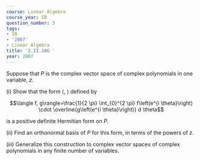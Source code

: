 ```yaml
---
course: Linear Algebra
course_year: IB
question_number: 3
tags:
- IB
- '2007'
- Linear Algebra
title: '2.II.10G '
year: 2007
---
```



Suppose that $P$ is the complex vector space of complex polynomials in one variable, $z$.

(i) Show that the form $\langle$, $\rangle$ defined by

$$\langle f, g\rangle=\frac{1}{2 \pi} \int_{0}^{2 \pi} f\left(e^{i \theta}\right) \cdot \overline{g\left(e^{i \theta}\right)} d \theta$$

is a positive definite Hermitian form on $P$.

(ii) Find an orthonormal basis of $P$ for this form, in terms of the powers of $z$.

(iii) Generalize this construction to complex vector spaces of complex polynomials in any finite number of variables.